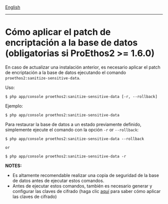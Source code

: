 [English](how-to-apply-the-encryption-patch-to-the-database.md)

---

Cómo aplicar el patch de encriptación a la base de datos (obligatorias si ProEthos2 >= 1.6.0)
=============================================================================================

En caso de actualizar una instalación anterior, es necesario aplicar el patch de encriptación a la base de datos ejecutando el comando `proethos2:sanitize-sensitive-data`.

Uso:

```
$ php app/console proethos2:sanitize-sensitive-data [-r, --rollback]
```

Ejemplo:

```
$ php app/console proethos2:sanitize-sensitive-data
```

Para restaurar la base de datos a un estado previamente definido, simplemente ejecute el comando con la opción `-r` or `--rollback`:

```
$ php app/console proethos2:sanitize-sensitive-data --rollback

or

$ php app/console proethos2:sanitize-sensitive-data -r
```

__NOTES:__
- Es altamente recomendable realizar una copia de seguridad de la base de datos antes de ejecutar estos comandos.
- Antes de ejecutar estos comandos, también es necesario generar y configurar las claves de cifrado (haga clic [aquí](how-to-install-proethos2-in-ubuntu-es.md#claves-de-cifrado-obligatorias-si-proethos2--160) para saber cómo aplicar las claves de cifrado)